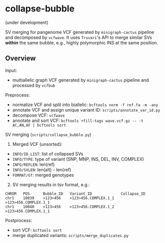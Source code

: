 # collapse-bubble

(under development)

SV merging for pangenome VCF generated by `minigraph-cactus` pipeline and decomposed by `vcfwave`. It uses `Truvari`'s API to merge similar SVs **within** the same bubble, e.g., highly polymorphic INS at the same position.


## Overview
Input:
- multiallelic graph VCF generated by `minigraph-cactus` pipeline and processed by `vcfbub`

Preprocess:
- normalize VCF and split into biallelic: `bcftools norm -f ref.fa -m -any`
- annotate VCF and assign unique variant ID: `scripts/annotate_var_id.py`
- decompose VCF: `vcfwave`
- annotate and sort VCF: `bcftools +fill-tags wave.vcf.gz -- -t AC,AN,AF | bcftools sort`

SV merging (`scripts/collapse_bubble.py`)

1. Merged VCF (unsorted):
- `INFO/ID_LIST`: list of collapsed SVs
- `INFO/TYPE`: type of variant (SNP, MNP, INS, DEL, INV, COMPLEX)
- `INFO/REFLEN`: len(ref)
- `INFO/SVLEN`: len(alt) - len(ref)
- `FORMAT/GT`: merged genotypes

2. SV merging results in tsv format, e.g.:
```
CHROM   POS      Bubble_ID   Variant_ID             Collapse_ID
chr1    10039    >123>456    >123>456.COMPLEX.1_1   >123>456.COMPLEX.1_1
chr1    10040    >123>456    >123>456.COMPLEX.1_2   >123>456.COMPLEX.1_1
```

Postprocess:
- sort VCF: `bcftools sort`
- merge duplicated variants: `scripts/merge_duplicates.py`
